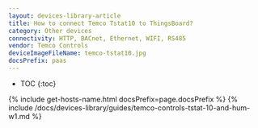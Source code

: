 ```yaml
---
layout: devices-library-article
title: How to connect Temco Tstat10 to ThingsBoard?
category: Other devices
connectivity: HTTP, BACnet, Ethernet, WIFI, RS485
vendor: Temco Controls
deviceImageFileName: temco-tstat10.jpg
docsPrefix: paas
---
```



* TOC
{:toc}

{% include get-hosts-name.html docsPrefix=page.docsPrefix %}
{% include /docs/devices-library/guides/temco-controls-tstat-10-and-hum-w1.md %}

